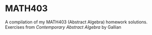 # MATH403
A compilation of my MATH403 (Abstract Algebra) homework solutions. Exercises from *Contemporary Abstract Algebra* by Gallian
